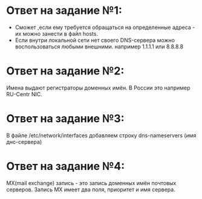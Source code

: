 # Ответ на задание №1:

- Сможет ,если ему требуется обращаться на определенные адреса - их можно занести в файл hosts. 
- Если внутри локальной сети нет своего DNS-сервера можно воспользоваться любыми внешними. например 1.1.1.1 или 8.8.8.8 

# Ответ на задание №2:
Имена выдают регистраторы доменных имён. В России это например RU-Centr NIC.

# Ответ на задание №3:
В файле /etc/network/interfaces добавляем строку dns-nameservers  (имя днс-сервера)

# Ответ на задание №4:
MX(mail exchange) запись - это  запись доменных имён почтовых серверов. Запись MX имеет два поля, приоритет и имя сервера.
